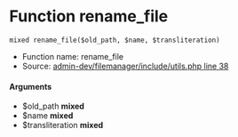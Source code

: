 Function rename_file
===========================





    mixed rename_file($old_path, $name, $transliteration)

* Function name: rename_file
* Source: [admin-dev/filemanager/include/utils.php line 38](https://github.com/PrestaShop/PrestaShop/blob/1.6.1.1/admin-dev/filemanager/include/utils.php#L38)

#### Arguments
* $old_path **mixed**
* $name **mixed**
* $transliteration **mixed**

